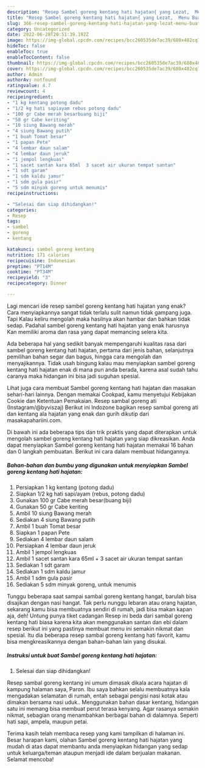 ```yaml
---
description: "Resep Sambel goreng kentang hati hajatan{ yang Lezat,  Menu Buat lebaran"
title: "Resep Sambel goreng kentang hati hajatan{ yang Lezat,  Menu Buat lebaran"
slug: 366-resep-sambel-goreng-kentang-hati-hajatan-yang-lezat-menu-buat-lebaran
category: Uncategorized
date: 2022-06-28T20:51:39.192Z
image: https://img-global.cpcdn.com/recipes/bcc260535de7ac39/680x482cq70/sambel-goreng-kentang-hati-hajatan-foto-resep-utama.jpg
hideToc: false
enableToc: true
enableTocContent: false
thumbnail: https://img-global.cpcdn.com/recipes/bcc260535de7ac39/680x482cq70/sambel-goreng-kentang-hati-hajatan-foto-resep-utama.jpg
cover: https://img-global.cpcdn.com/recipes/bcc260535de7ac39/680x482cq70/sambel-goreng-kentang-hati-hajatan-foto-resep-utama.jpg
author: Admin
authorAv: notfound
ratingvalue: 4.7
reviewcount: 4
recipeingredient:
- "1 kg kentang potong dadu"
- "1/2 kg hati sapiayam rebus potong dadu"
- "100 gr Cabe merah besarbuang biji"
- "50 gr Cabe keriting"
- "10 siung Bawang merah"
- "4 siung Bawang putih"
- "1 buah Tomat besar"
- "1 papan Pete"
- "4 lembar daun salam"
- "4 lembar daun jeruk"
- "1 jempol lengkuas"
- "1 sacet santan kara 65ml  3 sacet air ukuran tempat santan"
- "1 sdt garam"
- "1 sdm kaldu jamur"
- "1 sdm gula pasir"
- "5 sdm minyak goreng untuk menumis"
recipeinstructions:

- "Selesai dan siap dihidangkan!"
categories:
- Resep
tags:
- sambel
- goreng
- kentang

katakunci: sambel goreng kentang 
nutrition: 171 calories
recipecuisine: Indonesian
preptime: "PT14M"
cooktime: "PT34M"
recipeyield: "3"
recipecategory: Dinner

---
```



Lagi mencari ide resep sambel goreng kentang hati hajatan yang enak? Cara menyiapkannya sangat tidak terlalu sulit namun tidak gampang juga. Tapi Kalau keliru mengolah maka hasilnya akan hambar dan bahkan tidak sedap. Padahal sambel goreng kentang hati hajatan yang enak harusnya Kan memiliki aroma dan rasa yang dapat memancing selera kita.


Ada beberapa hal yang sedikit banyak mempengaruhi kualitas rasa dari sambel goreng kentang hati hajatan, pertama dari jenis bahan, selanjutnya pemilihan bahan segar dan bagus, hingga cara mengolah dan menyajikannya. Tidak usah bingung kalau mau menyiapkan sambel goreng kentang hati hajatan enak di mana pun anda berada, karena asal sudah tahu caranya maka hidangan ini bisa jadi suguhan spesial.

Lihat juga cara membuat Sambel goreng kentang hati hajatan dan masakan sehari-hari lainnya. Dengan memakai Cookpad, kamu menyetujui Kebijakan Cookie dan Ketentuan Pemakaian. Resep sambal goreng ati (Instagram/@byviszaj) Berikut ini Indozone bagikan resep sambal goreng ati dan kentang ala hajatan yang enak dan gurih dikutip dari masakapahariini.com.


Di bawah ini ada beberapa tips dan trik praktis yang dapat diterapkan untuk mengolah sambel goreng kentang hati hajatan yang siap dikreasikan. Anda dapat menyiapkan Sambel goreng kentang hati hajatan memakai 16 bahan dan 0 langkah pembuatan. Berikut ini cara dalam membuat hidangannya.

<!--inarticleads1-->

##### Bahan-bahan dan bumbu yang digunakan untuk menyiapkan Sambel goreng kentang hati hajatan:

1. Persiapkan 1 kg kentang (potong dadu)
1. Siapkan 1/2 kg hati sapi/ayam (rebus, potong dadu)
1. Gunakan 100 gr Cabe merah besar(buang biji)
1. Gunakan 50 gr Cabe keriting
1. Ambil 10 siung Bawang merah
1. Sediakan 4 siung Bawang putih
1. Ambil 1 buah Tomat besar
1. Siapkan 1 papan Pete
1. Sediakan 4 lembar daun salam
1. Persiapkan 4 lembar daun jeruk
1. Ambil 1 jempol lengkuas
1. Ambil 1 sacet santan kara 65ml + 3 sacet air ukuran tempat santan
1. Sediakan 1 sdt garam
1. Sediakan 1 sdm kaldu jamur
1. Ambil 1 sdm gula pasir
1. Sediakan 5 sdm minyak goreng, untuk menumis


Tunggu beberapa saat sampai sambal goreng kentang hangat, barulah bisa disajikan dengan nasi hangat. Tak perlu nunggu lebaran atau orang hajatan, sekarang kamu bisa membuatnya sendiri di rumah, jadi bisa makan kapan aja, deh! Untung punya tiket cadangan Resep ini beda dari sambal goreng kentang hati biasa karena kita akan menggunakan santan dan ebi dalam resep berikut ini yang pastinya membuat menu ini semakin nikmat dan spesial. Itu dia beberapa resep sambal goreng kentang hati favorit, kamu bisa mengkreasikannya dengan bahan-bahan lain yang disukai. 

<!--inarticleads2-->

##### Instruksi untuk buat Sambel goreng kentang hati hajatan:


1. Selesai dan siap dihidangkan!

Resep sambal goreng kentang ini umum dimasak dikala acara hajatan di kampung halaman saya, Paron. Ibu saya bahkan selalu membuatnya kala mengadakan selamatan di rumah, entah sebagai pengisi nasi kotak atau dimakan bersama nasi uduk.. Menggunakan bahan dasar kentang, hidangan satu ini memang bisa membuat perut terasa kenyang. Agar rasanya semakin nikmat, sebagian orang menambahkan berbagai bahan di dalamnya. Seperti hati sapi, ampela, maupun petai. 

Terima kasih telah membaca resep yang kami tampilkan di halaman ini. Besar harapan kami, olahan Sambel goreng kentang hati hajatan yang mudah di atas dapat membantu anda menyiapkan hidangan yang sedap untuk keluarga/teman ataupun menjadi ide dalam berjualan makanan. Selamat mencoba!
